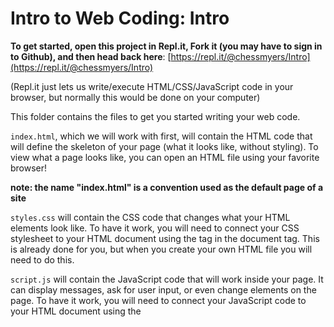# Intro to Web Coding: Intro

**To get started, open this project in Repl.it, Fork it (you may have to sign in to Github), and then head back here**: [https://repl.it/@chessmyers/Intro](https://repl.it/@chessmyers/Intro) 

(Repl.it just lets us write/execute HTML/CSS/JavaScript code in your browser, but normally this would be done on your computer)

This folder contains the files to get you started writing your web code. 

`index.html`, which we will work with first, will contain the HTML code that will define the skeleton of your page (what it looks like, without styling). To view what a page looks like, you can open an HTML file using your favorite browser! 

**note: the name "index.html" is a convention used as the default page of a site**

`styles.css` will contain the CSS code that changes what your HTML elements look like. To have it work, you will need to connect your CSS stylesheet to your HTML document using the <link> tag in the document <head> tag. This is already done for you, but when you create your own HTML file you will need to do this.


`script.js` will contain the JavaScript code that will work inside your page. It can display messages, ask for user input, or even change elements on the page. To have it work, you will need to connect your JavaScript code to your HTML document using the <script> tag in the document <head> tag. This is already done for you, but when you create your own HTML file you will need to do this.

#### Linking HTML, CSS, and JavaScript

As we know, HTML is what we see on the screen but CSS and JavaScript let it do more. We need to link these files together to make this happen.

**CSS is linked to HTML** using the <style> tag. In index.html, this is seen on line 19. We tell this tag what the name of our CSS file is and it'll pull styles from it. We can also put styles inside our HTML file using the <style> tag.

**JavaScript is linked to HTML** using the <script> tag. In index.html, this is seen around line 31. We pass in the name of our JS file using the "src" attribute.

### Here's what we're going to do:

**note: if you're using your own IDE (not Repl.it), to see changes to your page while editing, save your changed files and refresh the page in your browser. We'd highly recommend you use Repl.it for this workshop though**

Go through the files in this order: index.html, style.css, script.js. Read all the comments and do the challenges to learn these languages!
